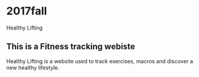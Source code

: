 # 2017fall
Healthy Lifting

## This is a Fitness tracking webiste
Healthy Lifting is a website used to track exercises, macros and discover a new healthy lifestyle.